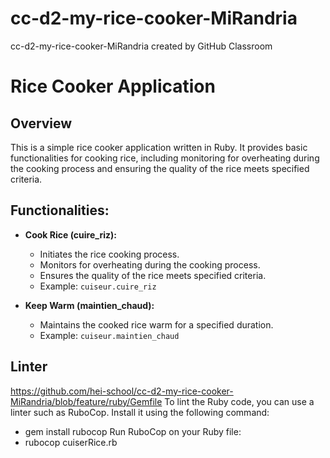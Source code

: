 # cc-d2-my-rice-cooker-MiRandria
cc-d2-my-rice-cooker-MiRandria created by GitHub Classroom
# Rice Cooker Application

## Overview

This is a simple rice cooker application written in Ruby. It provides basic functionalities for cooking rice, including monitoring for overheating during the cooking process and ensuring the quality of the rice meets specified criteria.

## Functionalities:

- **Cook Rice (cuire_riz):**
  - Initiates the rice cooking process.
  - Monitors for overheating during the cooking process.
  - Ensures the quality of the rice meets specified criteria.
  - Example: `cuiseur.cuire_riz`

- **Keep Warm (maintien_chaud):**
  - Maintains the cooked rice warm for a specified duration.
  - Example: `cuiseur.maintien_chaud`

## Linter 
https://github.com/hei-school/cc-d2-my-rice-cooker-MiRandria/blob/feature/ruby/Gemfile
To lint the Ruby code, you can use a linter such as RuboCop. Install it using the following command:
  - gem install rubocop
Run RuboCop on your Ruby file:
  - rubocop cuiserRice.rb


